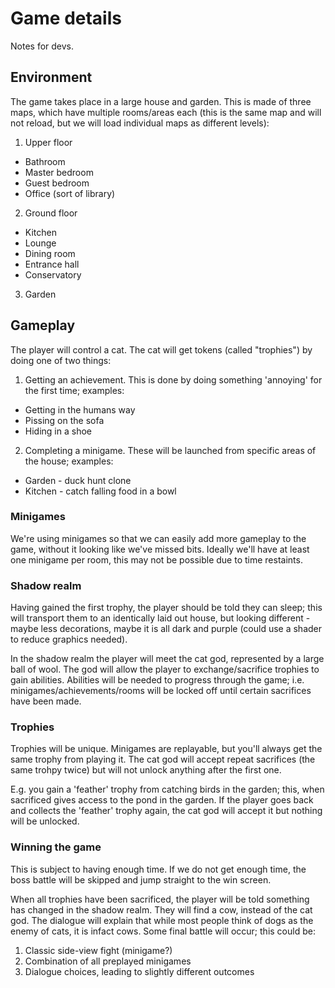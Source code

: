 # Game details
Notes for devs.

## Environment
The game takes place in a large house and garden.  This is made of three maps,
which have multiple rooms/areas each (this is the same map and will not reload,
but we will load individual maps as different levels):
 1. Upper floor
   - Bathroom
   - Master bedroom
   - Guest bedroom
   - Office (sort of library)
 2. Ground floor
   - Kitchen
   - Lounge
   - Dining room
   - Entrance hall
   - Conservatory
 3. Garden

## Gameplay
The player will control a cat.  The cat will get tokens (called "trophies") by
doing one of two things:
 1. Getting an achievement.  This is done by doing something 'annoying' for the
 first time; examples:
  - Getting in the humans way
  - Pissing on the sofa
  - Hiding in a shoe
 2. Completing a minigame.  These will be launched from specific areas of the
 house; examples:
  - Garden - duck hunt clone
  - Kitchen - catch falling food in a bowl

### Minigames
We're using minigames so that we can easily add more gameplay to the game,
without it looking like we've missed bits.  Ideally we'll have at least one
minigame per room, this may not be possible due to time restaints.

### Shadow realm
Having gained the first trophy, the player should be told they can sleep; this
will transport them to an identically laid out house, but looking different -
maybe less decorations, maybe it is all dark and purple (could use a shader to
reduce graphics needed).

In the shadow realm the player will meet the cat god, represented by a large
ball of wool.  The god will allow the player to exchange/sacrifice trophies to
gain abilities.  Abilities will be needed to progress through the game; i.e.
minigames/achievements/rooms will be locked off until certain sacrifices have
been made.

### Trophies
Trophies will be unique.  Minigames are replayable, but you'll always get the
same trophy from playing it.  The cat god will accept repeat sacrifices (the
same trohpy twice) but will not unlock anything after the first one.

E.g. you gain a 'feather' trophy from catching birds in the garden; this, when
sacrificed gives access to the pond in the garden.  If the player goes back and
collects the 'feather' trophy again, the cat god will accept it but nothing will
be unlocked.

### Winning the game
This is subject to having enough time.  If we do not get enough time, the boss
battle will be skipped and jump straight to the win screen.

When all trophies have been sacrificed, the player will be told something has
changed in the shadow realm.  They will find a cow, instead of the cat god.  The
dialogue will explain that while most people think of dogs as the enemy of cats,
it is infact cows.  Some final battle will occur; this could be:
 1. Classic side-view fight (minigame?)
 2. Combination of all preplayed minigames
 3. Dialogue choices, leading to slightly different outcomes
